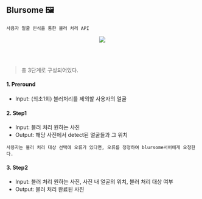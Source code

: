 ## Blursome 🖼️ 
`사용자 얼굴 인식을 통한 블러 처리 API`

<p align="center">
<img src="https://hits.seeyoufarm.com/api/count/incr/badge.svg?url=https://github.com/BluringOther&count_bg=%2391A3D9&title_bg=%23254159&icon=&icon_color=%2391A3D9&title=%E2%9D%A4%EF%B8%8F&edge_flat=false"/>
</p>
<br/><br/>

> 총 3단계로 구성되어있다.    
#### 1. Preround  
* Input: (최초1회) 블러처리를 제외할 사용자의 얼굴  

#### 2. Step1  
* Input: 블러 처리 원하는 사진  
* Output: 해당 사진에서 detect된 얼굴들과 그 위치  

`사용자는 블러 처리 대상 선택에 오류가 있다면, 오류를 정정하여 blursome서버에게 요청한다.`  

#### 3. Step2  
* Input: 블러 처리 원하는 사진, 사진 내 얼굴의 위치, 블러 처리 대상 여부  
* Output: 블러 처리 완료된 사진  
